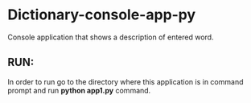 # Dictionary-console-app-py
Console application that shows a description of entered word.

## RUN:
In order to run go to the directory where this application is in command prompt and run __python app1.py__ command.


